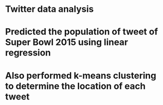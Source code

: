 # Twitter data analysis
# Predicted the population of tweet of Super Bowl 2015 using linear regression
# Also performed k-means clustering to determine the location of each tweet
